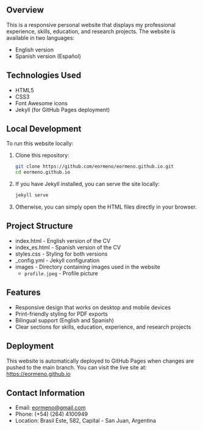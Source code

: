 ## Overview

This is a responsive personal website that displays my professional experience, skills, education, and research projects. The website is available in two languages:

- English version
- Spanish version (Español)

## Technologies Used

- HTML5
- CSS3 
- Font Awesome icons
- Jekyll (for GitHub Pages deployment)

## Local Development

To run this website locally:

1. Clone this repository:
   ```bash
   git clone https://github.com/eormeno/eormeno.github.io.git
   cd eormeno.github.io
   ```

2. If you have Jekyll installed, you can serve the site locally:
   ```bash
   jekyll serve
   ```

3. Otherwise, you can simply open the HTML files directly in your browser.

## Project Structure

- index.html - English version of the CV
- index_es.html - Spanish version of the CV
- styles.css - Styling for both versions
- _config.yml - Jekyll configuration
- images - Directory containing images used in the website
  - `profile.jpeg` - Profile picture

## Features

- Responsive design that works on desktop and mobile devices
- Print-friendly styling for PDF exports
- Bilingual support (English and Spanish)
- Clear sections for skills, education, experience, and research projects

## Deployment

This website is automatically deployed to GitHub Pages when changes are pushed to the main branch. 
You can visit the live site at: https://eormeno.github.io

## Contact Information

- Email: eormeno@gmail.com
- Phone: (+54) (264) 4100949
- Location: Brasil Este, 582, Capital - San Juan, Argentina